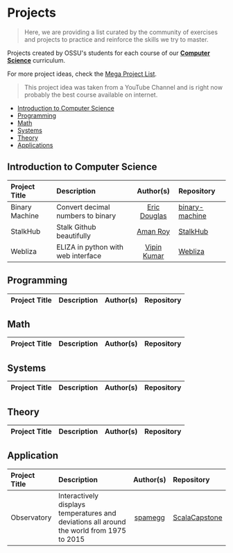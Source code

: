 # Projects
> Here, we are providing a list curated by the community of exercises and projects to practice and reinforce the skills we try to master.

Projects created by OSSU's students for each course of our [**Computer Science**](https://github.com/ossu/computer-science) curriculum.

For more project ideas, check the [Mega Project List](https://github.com/karan/Projects).
>This project idea was taken from a YouTube Channel and is right now probably the best course available on internet.
- [Introduction to Computer Science](#introduction-to-computer-science)
- [Programming](#programming)
- [Math](#math)
- [Systems](#systems)
- [Theory](#theory)
- [Applications](#applications)

## Introduction to Computer Science
Project Title | Description | Author(s) | Repository
:-- | :-- | :--: | :--
Binary Machine | Convert decimal numbers to binary | [Eric Douglas](https://github.com/ericdouglas) | [binary-machine](https://github.com/ericdouglas/binary-machine)
StalkHub | Stalk Github beautifully | [Aman Roy](https://github.com/aman-roy) | [StalkHub](https://github.com/aman-roy/StalkHub)
Webliza | ELIZA in python with web interface | [Vipin Kumar](https://github.com/VipinindKumar) | [Webliza](https://github.com/VipinindKumar/Webliza)


## Programming
Project Title | Description | Author(s) | Repository
:-- | :-- | :--: | :--

## Math
Project Title | Description | Author(s) | Repository
:-- | :-- | :--: | :--

## Systems
Project Title | Description | Author(s) | Repository
:-- | :-- | :--: | :--

## Theory
Project Title | Description | Author(s) | Repository
:-- | :-- | :--: | :--

## Application
Project Title | Description | Author(s) | Repository
:-- | :-- | :--: | :--
Observatory | Interactively displays temperatures and deviations all around the world from 1975 to 2015 | [spamegg](https://github.com/spamegg1) | [ScalaCapstone](https://github.com/spamegg1/ScalaCapstone)
